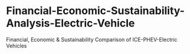 # Financial-Economic-Sustainability-Analysis-Electric-Vehicle
Financial, Economic &amp; Sustainability Comparison of ICE-PHEV-Electric Vehicles
